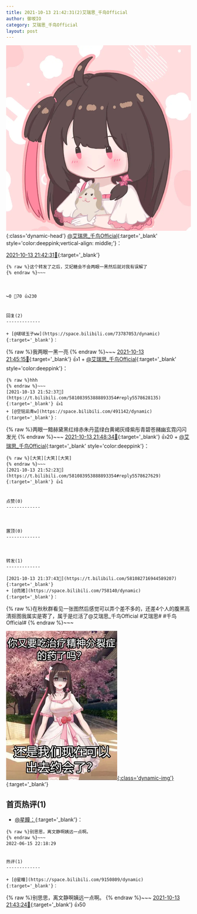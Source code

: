 ```yaml
---
title: 2021-10-13 21:42:31(2)艾瑞思_千鸟Official
author: 御坂IO
category: 艾瑞思_千鸟Official
layout: post
---
```


![img](/images/7e08840c56f251de28bdf766b647bd5fe9a5d50a.jpg){:class='dynamic-head'}
[@艾瑞思_千鸟Official](https://space.bilibili.com/1090010845/dynamic){:target='_blank' style='color:deeppink;vertical-align: middle;'}：

[2021-10-13 21:42:31🔗](https://t.bilibili.com/581083953888893354){:target='_blank'}

~~~
{% raw %}这个转发了之后，艾妃糖会不会两眼一黑然后就对我有误解了
{% endraw %}~~~



↪️0 💬70 👍230


回复(2)
-------------

+ [@啵啵玉子ww](https://space.bilibili.com/73787053/dynamic){:target='_blank'}：
~~~
{% raw %}我两眼一黑一亮
{% endraw %}~~~
[2021-10-13 21:45:15🔗](https://t.bilibili.com/581083953888893354#reply5578585261){:target='_blank'} 👍1
    + [@艾瑞思_千鸟Official](https://space.bilibili.com/1090010845/dynamic){:target='_blank' style='color:deeppink'}：
~~~
{% raw %}hhh
{% endraw %}~~~
[2021-10-13 21:52:37🔗](https://t.bilibili.com/581083953888893354#reply5578628135){:target='_blank'} 👍1
+ [@空铭凪青w](https://space.bilibili.com/491142/dynamic){:target='_blank'}：
~~~
{% raw %}两眼一黯赫黛黑红绯赤朱丹蓝绿白黄褐灰绛紫彤青碧苍赭幽玄霓闪闪发光
{% endraw %}~~~
[2021-10-13 21:48:34🔗](https://t.bilibili.com/581083953888893354#reply5578599573){:target='_blank'} 👍20
    + [@艾瑞思_千鸟Official](https://space.bilibili.com/1090010845/dynamic){:target='_blank' style='color:deeppink'}：
~~~
{% raw %}[大笑][大笑][大笑]
{% endraw %}~~~
[2021-10-13 21:52:23🔗](https://t.bilibili.com/581083953888893354#reply5578627629){:target='_blank'} 👍1


点赞(0)
-------------



置顶(0)
-------------



转发(1)
-------------

[2021-10-13 21:37:43🔗](https://t.bilibili.com/581082716944589207){:target='_blank'}
+ [@亮猪](https://space.bilibili.com/758140/dynamic){:target='_blank'}：
~~~
{% raw %}在秋秋群看见一张图然后感觉可以弄个差不多的，还差4个人的腹黑高清抠图我属实是寄了，属于是烂活了@艾瑞思_千鸟Official #艾瑞思# #千鸟Official# 
{% endraw %}~~~


[![img](/images/146261668a6f90d3b98552f38f811429c5dbf1c8.jpg){:class='dynamic-img'}](/images/146261668a6f90d3b98552f38f811429c5dbf1c8.jpg){:target='_blank'}




首页热评(1)
-------------

+ [@星瞳：](https://space.bilibili.com/9150809/dynamic){:target='_blank'}：
~~~
{% raw %}别思思，离文静啊姨远一点啊。
{% endraw %}~~~
2022-06-15 22:18:29


热评(1)
-------------

+ [@星瞳](https://space.bilibili.com/9150809/dynamic){:target='_blank'}：
~~~
{% raw %}别思思，离文静啊姨远一点啊。
{% endraw %}~~~
[2021-10-13 21:43:24🔗](https://t.bilibili.com/581083953888893354#reply5578569097){:target='_blank'} 👍50


